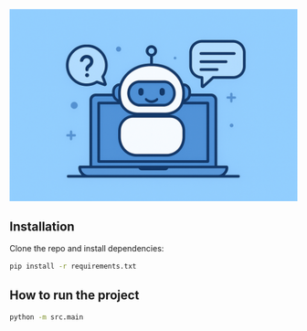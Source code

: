 
<p align="center">
    <img src="https://github.com/dvskabangira/CodeAlpha_Chatbot-for-FAQs/blob/main/Image.png", width="540">


## Installation
Clone the repo and install dependencies:
```bash
pip install -r requirements.txt

```
## How to run the project

```bash
python -m src.main

```

